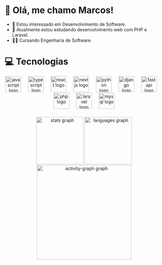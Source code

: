 # 👋 Olá, me chamo Marcos!
- 👀 Estou interessado em Desenvolvimento de Software.
- 🌱 Atualmente estou estudando desenvolvimento web com PHP e Laravel.
- 🧑‍🎓 Cursando Engenharia de Software.


# 💻 Tecnologias
<div align="center">
  <img src="https://skillicons.dev/icons?i=js" height="50" alt="javascript logo"  />
  <img width="14" />
  <img src="https://skillicons.dev/icons?i=ts" height="50" alt="typescript logo"  />
  <img width="14" />
  <img src="https://skillicons.dev/icons?i=react" height="50" alt="react logo"  />
  <img width="14" />
  <img src="https://skillicons.dev/icons?i=nextjs" height="50" alt="nextjs logo"  />
  <img width="14" />
  <img src="https://skillicons.dev/icons?i=py" height="50" alt="python logo"  />
  <img width="14" />
  <img src="https://skillicons.dev/icons?i=django" height="50" alt="django logo"  />
  <img width="14" />
  <img src="https://skillicons.dev/icons?i=fastapi" height="50" alt="fastapi logo"  />
  <img width="14" />
  <img src="https://skillicons.dev/icons?i=php" height="50" alt="php logo"  />
  <img width="14" />
  <img src="https://skillicons.dev/icons?i=laravel" height="50" alt="laravel logo"  />
  <img width="14" />
  <img src="https://skillicons.dev/icons?i=mysql" height="50" alt="mysql logo"  />
</div>

###



<div align="center">
  <img src="https://github-readme-stats.vercel.app/api?username=marcos-renan&hide_title=false&hide_rank=false&show_icons=true&include_all_commits=true&count_private=true&disable_animations=false&theme=radical&locale=pt-br&hide_border=false&order=1" height="150" alt="stats graph"  />
  <img src="https://github-readme-stats.vercel.app/api/top-langs?username=marcos-renan&locale=pt-br&hide_title=false&layout=compact&card_width=320&langs_count=6&theme=radical&hide_border=false&order=2" height="150" alt="languages graph"  />
  <img src="https://github-readme-activity-graph.vercel.app/graph?username=marcos-renan&radius=16&theme=redical&area=true&order=5&custom_title=Gr%C3%A1fico%20de%20Contribui%C3%A7%C3%A3o%20do%20Marcos" height="300" alt="activity-graph graph"  />
</div>

###


<!---
devmarcosjs/devmarcosjs is a ✨ special ✨ repository because its `README.md` (this file) appears on your GitHub profile.
You can click the Preview link to take a look at your changes.
--->

